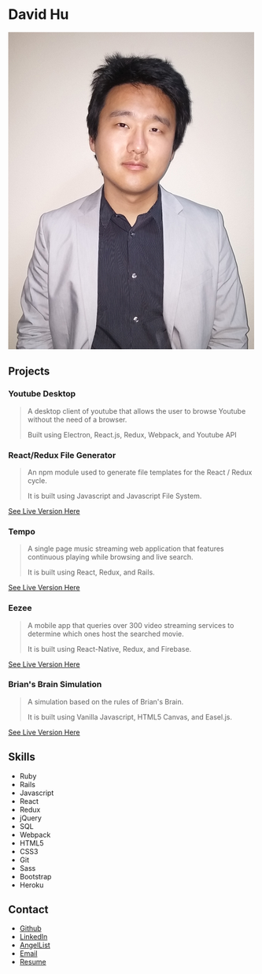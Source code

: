 # David Hu

![My Picture](./images/me.jpg)

## Projects

### Youtube Desktop

> A desktop client of youtube that allows the user to browse Youtube without the need of a browser.
>
> Built using Electron, React.js, Redux, Webpack, and Youtube API

### React/Redux File Generator

> An npm module used to generate file templates for the React / Redux cycle.
>
> It is built using Javascript and Javascript File System.

[See Live Version Here](https://www.npmjs.com/package/redux-file-gen)

### Tempo

> A single page music streaming web application that features continuous playing while browsing and live search.
>
> It is built using React, Redux, and Rails.

[See Live Version Here](http://www.tempostream.com)

### Eezee

> A mobile app that queries over 300 video streaming services to determine which ones host the searched movie.
>
> It is built using React-Native, Redux, and Firebase.

[See Live Version Here](https://play.google.com/store/apps/details?id=com.eezee)

### Brian's Brain Simulation

> A simulation based on the rules of Brian's Brain.
>
> It is built using Vanilla Javascript, HTML5 Canvas, and Easel.js.

[See Live Version Here](http://www.davidhu.io/brians_brain)

## Skills

- Ruby
- Rails
- Javascript
- React
- Redux
- jQuery
- SQL
- Webpack
- HTML5
- CSS3
- Git
- Sass
- Bootstrap
- Heroku

## Contact

- [Github](https://www.github.com/davidhu2000)
- [LinkedIn](https://www.linkedin.com/in/davidhu2000)
- [AngelList](https://angel.co/davidhu2000)
- [Email](mailto:davidhu314@gmail.com)
- [Resume](http://www.davidhu.io/images/resume.pdf)
